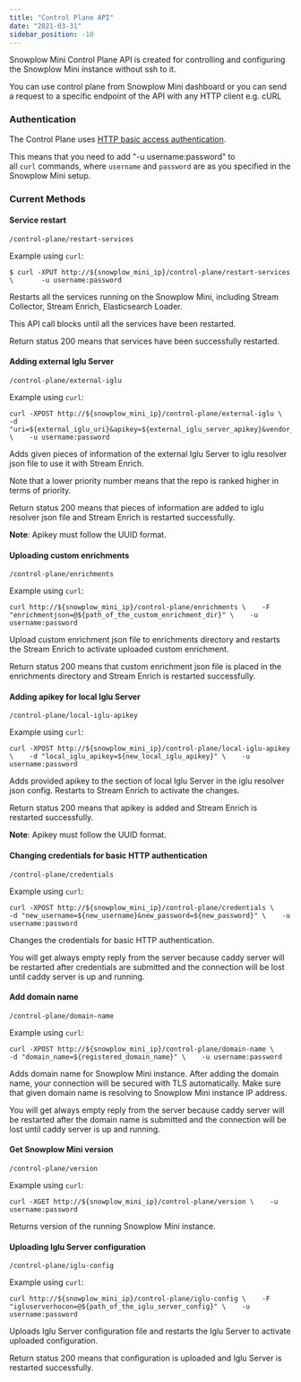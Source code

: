 ```yaml
---
title: "Control Plane API"
date: "2021-03-31"
sidebar_position: -10
---
```


Snowplow Mini Control Plane API is created for controlling and configuring the Snowplow Mini instance without ssh to it.

You can use control plane from Snowplow Mini dashboard or you can send a request to a specific endpoint of the API with any HTTP client e.g. cURL

### Authentication

The Control Plane uses [HTTP basic access authentication](https://en.wikipedia.org/wiki/Basic_access_authentication).

This means that you need to add "-u username:password" to all `curl` commands, where `username` and `password` are as you specified in the Snowplow Mini setup.

### Current Methods

#### Service restart

```
/control-plane/restart-services﻿
```

Example using `curl`:

```
$ curl -XPUT http://${snowplow_mini_ip}/control-plane/restart-services \       -u username:password﻿
```

Restarts all the services running on the Snowplow Mini, including Stream Collector, Stream Enrich, Elasticsearch Loader.

This API call blocks until all the services have been restarted.

Return status 200 means that services have been successfully restarted.

#### Adding external Iglu Server

```
/control-plane/external-iglu﻿
```

Example using `curl`:

```
curl -XPOST http://${snowplow_mini_ip}/control-plane/external-iglu \    -d "uri=${external_iglu_uri}&apikey=${external_iglu_server_apikey}&vendor_prefix=${vendor_prefix}&name=${iglu_server_name}&priority=${priority}" \    -u username:password﻿
```

Adds given pieces of information of the external Iglu Server to iglu resolver json file to use it with Stream Enrich.

Note that a lower priority number means that the repo is ranked higher in terms of priority.

Return status 200 means that pieces of information are added to iglu resolver json file and Stream Enrich is restarted successfully.

**Note**: Apikey must follow the UUID format.

#### Uploading custom enrichments

```
/control-plane/enrichments﻿
```

Example using `curl`:

```
curl http://${snowplow_mini_ip}/control-plane/enrichments \    -F "enrichmentjson=@${path_of_the_custom_enrichment_dir}" \    -u username:password﻿
```

Upload custom enrichment json file to enrichments directory and restarts the Stream Enrich to activate uploaded custom enrichment.

Return status 200 means that custom enrichment json file is placed in the enrichments directory and Stream Enrich is restarted successfully.

#### Adding apikey for local Iglu Server

```
/control-plane/local-iglu-apikey﻿
```

Example using `curl`:

```
curl -XPOST http://${snowplow_mini_ip}/control-plane/local-iglu-apikey \    -d "local_iglu_apikey=${new_local_iglu_apikey}" \    -u username:password﻿
```

Adds provided apikey to the section of local Iglu Server in the iglu resolver json config. Restarts to Stream Enrich to activate the changes.

Return status 200 means that apikey is added and Stream Enrich is restarted successfully.

**Note**: Apikey must follow the UUID format.

#### Changing credentials for basic HTTP authentication

```
/control-plane/credentials﻿
```

Example using `curl`:

```
curl -XPOST http://${snowplow_mini_ip}/control-plane/credentials \    -d "new_username=${new_username}&new_password=${new_password}" \    -u username:password﻿
```

Changes the credentials for basic HTTP authentication.

You will get always empty reply from the server because caddy server will be restarted after credentials are submitted and the connection will be lost until caddy server is up and running.

#### Add domain name

```
/control-plane/domain-name﻿
```

Example using `curl`:

```
curl -XPOST http://${snowplow_mini_ip}/control-plane/domain-name \    -d "domain_name=${registered_domain_name}" \    -u username:password﻿
```

Adds domain name for Snowplow Mini instance. After adding the domain name, your connection will be secured with TLS automatically. Make sure that given domain name is resolving to Snowplow Mini instance IP address.

You will get always empty reply from the server because caddy server will be restarted after the domain name is submitted and the connection will be lost until caddy server is up and running.

#### Get Snowplow Mini version

```
/control-plane/version﻿
```

Example using `curl`:

```
curl -XGET http://${snowplow_mini_ip}/control-plane/version \    -u username:password﻿
```

Returns version of the running Snowplow Mini instance.

#### Uploading Iglu Server configuration

```
/control-plane/iglu-config﻿
```

Example using `curl`:

```
curl http://${snowplow_mini_ip}/control-plane/iglu-config \    -F "igluserverhocon=@${path_of_the_iglu_server_config}" \    -u username:password﻿
```

Uploads Iglu Server configuration file and restarts the Iglu Server to activate uploaded configuration.

Return status 200 means that configuration is uploaded and Iglu Server is restarted successfully.
